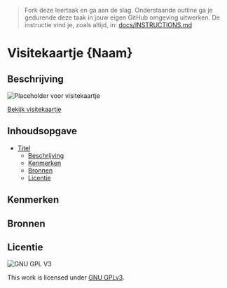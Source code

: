 > Fork deze leertaak en ga aan de slag. Onderstaande outline ga je gedurende deze taak in jouw eigen GitHub omgeving uitwerken. De instructie vind je, zoals altijd, in: [docs/INSTRUCTIONS.md](docs/INSTRUCTIONS.md)
# Visitekaartje {Naam} 

## Beschrijving
<!-- Add a link to your live demo in Github Pages 🌐-->
![Placeholder voor visitekaartje](https://via.placeholder.com/900x600 "Visitekaartje")  
<!-- Add a nice poster image here at the end of the week, showing off your shiny frontend 📸 -->
[Bekijk visitekaartje]()

## Inhoudsopgave

- [Titel](#titel)
  * [Beschrijving](#description)
  * [Kenmerken](#kenmerken)
  * [Bronnen](#bronnen)
  * [Licentie](#licentie)

## Kenmerken

## Bronnen

## Licentie

![GNU GPL V3](https://www.gnu.org/graphics/gplv3-127x51.png)

This work is licensed under [GNU GPLv3](./LICENSE).
